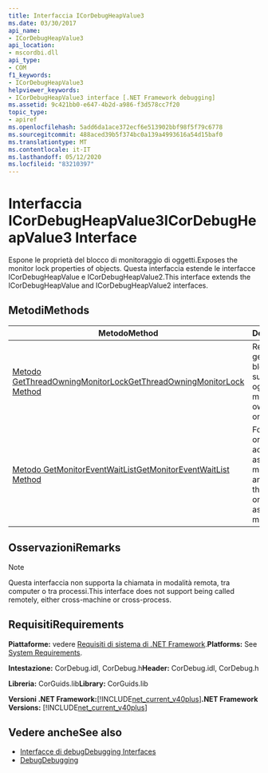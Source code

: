 ```yaml
---
title: Interfaccia ICorDebugHeapValue3
ms.date: 03/30/2017
api_name:
- ICorDebugHeapValue3
api_location:
- mscordbi.dll
api_type:
- COM
f1_keywords:
- ICorDebugHeapValue3
helpviewer_keywords:
- ICorDebugHeapValue3 interface [.NET Framework debugging]
ms.assetid: 9c421bb0-e647-4b2d-a986-f3d578cc7f20
topic_type:
- apiref
ms.openlocfilehash: 5add6da1ace372ecf6e513902bbf98f5f79c6778
ms.sourcegitcommit: 488aced39b5f374bc0a139a4993616a54d15baf0
ms.translationtype: MT
ms.contentlocale: it-IT
ms.lasthandoff: 05/12/2020
ms.locfileid: "83210397"
---
```

# <a name="icordebugheapvalue3-interface"></a><span data-ttu-id="c3712-102">Interfaccia ICorDebugHeapValue3</span><span class="sxs-lookup"><span data-stu-id="c3712-102">ICorDebugHeapValue3 Interface</span></span>
<span data-ttu-id="c3712-103">Espone le proprietà del blocco di monitoraggio di oggetti.</span><span class="sxs-lookup"><span data-stu-id="c3712-103">Exposes the monitor lock properties of objects.</span></span> <span data-ttu-id="c3712-104">Questa interfaccia estende le interfacce ICorDebugHeapValue e ICorDebugHeapValue2.</span><span class="sxs-lookup"><span data-stu-id="c3712-104">This interface extends the ICorDebugHeapValue and ICorDebugHeapValue2 interfaces.</span></span>  
  
## <a name="methods"></a><span data-ttu-id="c3712-105">Metodi</span><span class="sxs-lookup"><span data-stu-id="c3712-105">Methods</span></span>  
  
|<span data-ttu-id="c3712-106">Metodo</span><span class="sxs-lookup"><span data-stu-id="c3712-106">Method</span></span>|<span data-ttu-id="c3712-107">Descrizione</span><span class="sxs-lookup"><span data-stu-id="c3712-107">Description</span></span>|  
|------------|-----------------|  
|[<span data-ttu-id="c3712-108">Metodo GetThreadOwningMonitorLock</span><span class="sxs-lookup"><span data-stu-id="c3712-108">GetThreadOwningMonitorLock Method</span></span>](icordebugheapvalue3-getthreadowningmonitorlock-method.md)|<span data-ttu-id="c3712-109">Restituisce il thread gestito proprietario del blocco di monitoraggio su questo oggetto.</span><span class="sxs-lookup"><span data-stu-id="c3712-109">Returns the managed thread that owns the monitor lock on this object.</span></span>|  
|[<span data-ttu-id="c3712-110">Metodo GetMonitorEventWaitList</span><span class="sxs-lookup"><span data-stu-id="c3712-110">GetMonitorEventWaitList Method</span></span>](icordebugheapvalue3-getmonitoreventwaitlist-method.md)|<span data-ttu-id="c3712-111">Fornisce un elenco ordinato di thread accodati per l'evento associato a un blocco di monitoraggio.</span><span class="sxs-lookup"><span data-stu-id="c3712-111">Provides an ordered list of threads that are queued on the event that is associated with a monitor lock.</span></span>|  
  
## <a name="remarks"></a><span data-ttu-id="c3712-112">Osservazioni</span><span class="sxs-lookup"><span data-stu-id="c3712-112">Remarks</span></span>  
  
> [!NOTE]
> <span data-ttu-id="c3712-113">Questa interfaccia non supporta la chiamata in modalità remota, tra computer o tra processi.</span><span class="sxs-lookup"><span data-stu-id="c3712-113">This interface does not support being called remotely, either cross-machine or cross-process.</span></span>  
  
## <a name="requirements"></a><span data-ttu-id="c3712-114">Requisiti</span><span class="sxs-lookup"><span data-stu-id="c3712-114">Requirements</span></span>  
 <span data-ttu-id="c3712-115">**Piattaforme:** vedere [Requisiti di sistema di .NET Framework](../../get-started/system-requirements.md).</span><span class="sxs-lookup"><span data-stu-id="c3712-115">**Platforms:** See [System Requirements](../../get-started/system-requirements.md).</span></span>  
  
 <span data-ttu-id="c3712-116">**Intestazione:** CorDebug.idl, CorDebug.h</span><span class="sxs-lookup"><span data-stu-id="c3712-116">**Header:** CorDebug.idl, CorDebug.h</span></span>  
  
 <span data-ttu-id="c3712-117">**Libreria:** CorGuids.lib</span><span class="sxs-lookup"><span data-stu-id="c3712-117">**Library:** CorGuids.lib</span></span>  
  
 <span data-ttu-id="c3712-118">**Versioni .NET Framework:**[!INCLUDE[net_current_v40plus](../../../../includes/net-current-v40plus-md.md)]</span><span class="sxs-lookup"><span data-stu-id="c3712-118">**.NET Framework Versions:** [!INCLUDE[net_current_v40plus](../../../../includes/net-current-v40plus-md.md)]</span></span>  
  
## <a name="see-also"></a><span data-ttu-id="c3712-119">Vedere anche</span><span class="sxs-lookup"><span data-stu-id="c3712-119">See also</span></span>

- [<span data-ttu-id="c3712-120">Interfacce di debug</span><span class="sxs-lookup"><span data-stu-id="c3712-120">Debugging Interfaces</span></span>](debugging-interfaces.md)
- [<span data-ttu-id="c3712-121">Debug</span><span class="sxs-lookup"><span data-stu-id="c3712-121">Debugging</span></span>](index.md)
